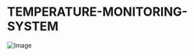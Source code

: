 # TEMPERATURE-MONITORING-SYSTEM

![Image](https://github.com/user-attachments/assets/186630ff-c1bb-473c-b5b7-9265987e269f)
